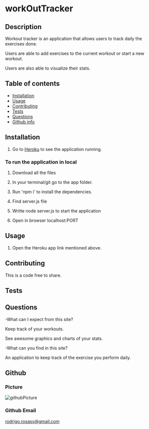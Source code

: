 # workOutTracker

## Description
Workout tracker is an application that allows users to track daily the exercises done.

Users are able to add exercises to the current workout or start a new workout.

Users are also able to visualize their stats.

## Table of contents
* [Installation](#installation)
* [Usage](#usage)
* [Contributing](#contributing)
* [Tests](#tests)
* [Questions](#questions)
* [Github info](#Github)

## Installation
1. Go to [Heroku](https://intense-crag-09273.herokuapp.com/) to see the application running.

### To run the application in local
1. Download all the files

2. In your terminal/git go to the app folder.

3. Run 'npm i' to install the dependencies.

3. Find server.js file

4. Writte node server.js to start the application

5. Open in browser localhost:PORT



## Usage 
1. Open the Heroku app link mentioned above.


## Contributing
This is a code free to share.

## Tests


## Questions
-What can I expect from this site?

Keep track of your workouts.

See awesome graphics and charts of your stats.

-What can you find in this site?

An application to keep track of the exercise you perform daily.


## Github
### Picture
![githubPicture](https://avatars3.githubusercontent.com/u/60230421?s=400&u=f6fff7b943fa1979272b8fd4a45928f9be5e2d26&v=4)

### Github Email
<rodrigo.rosasv@gmail.com>


